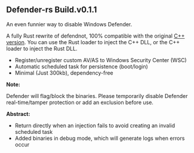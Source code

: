 ## Defender-rs Build.v0.1.1

An even funnier way to disable Windows Defender.

A fully Rust rewrite of defendnot, 100% compatible with the original [C++ version](https://github.com/es3n1n/defendnot). You can use the Rust loader to inject the C++ DLL, or the C++ loader to inject the Rust DLL.

- Register/unregister custom AV/AS to Windows Security Center (WSC)
- Automatic scheduled task for persistence (boot/login)
- Minimal (Just 300kb), dependency-free

**Note:**

Defender will flag/block the binaries. Please temporarily disable Defender real-time/tamper protection or add an exclusion before use.

**Abstract:**

- Return directly when an injection fails to avoid creating an invalid scheduled task
- Added binaries in debug mode, which will generate logs when errors occur
